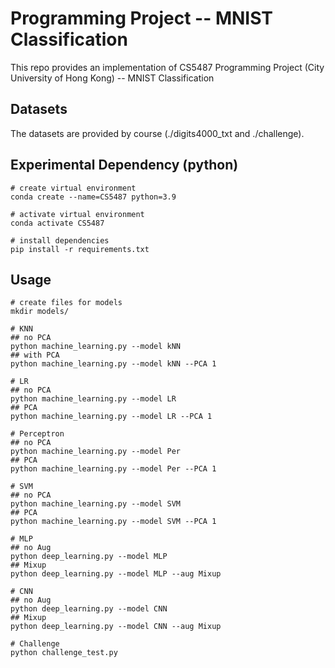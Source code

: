 # Programming Project -- MNIST Classification

This repo provides an implementation of CS5487 Programming Project (City University of Hong Kong) -- MNIST Classification

## Datasets
The datasets are provided by course (./digits4000_txt and ./challenge).

## Experimental Dependency (python)
```shell
# create virtual environment
conda create --name=CS5487 python=3.9

# activate virtual environment
conda activate CS5487

# install dependencies
pip install -r requirements.txt
```

## Usage
```shell
# create files for models
mkdir models/

# KNN
## no PCA
python machine_learning.py --model kNN 
## with PCA
python machine_learning.py --model kNN --PCA 1

# LR
## no PCA
python machine_learning.py --model LR 
## PCA
python machine_learning.py --model LR --PCA 1

# Perceptron
## no PCA
python machine_learning.py --model Per 
## PCA
python machine_learning.py --model Per --PCA 1

# SVM
## no PCA
python machine_learning.py --model SVM
## PCA
python machine_learning.py --model SVM --PCA 1

# MLP
## no Aug
python deep_learning.py --model MLP
## Mixup
python deep_learning.py --model MLP --aug Mixup

# CNN
## no Aug
python deep_learning.py --model CNN
## Mixup
python deep_learning.py --model CNN --aug Mixup

# Challenge
python challenge_test.py
```
